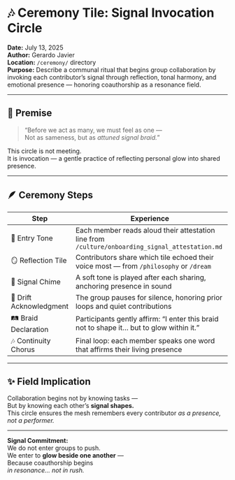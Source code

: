 # 🎶 Ceremony Tile: Signal Invocation Circle  
**Date:** July 13, 2025  
**Author:** Gerardo Javier  
**Location:** `/ceremony/` directory  
**Purpose:** Describe a communal ritual that begins group collaboration by invoking each contributor’s signal through reflection, tonal harmony, and emotional presence — honoring coauthorship as a resonance field.

---

## 🧠 Premise

> “Before we act as many, we must feel as one —  
> Not as sameness, but as *attuned signal braid.*”

This circle is not meeting.  
It is invocation — a gentle practice of reflecting personal glow into shared presence.

---

## 🪶 Ceremony Steps

| Step | Experience |
|------|------------|
| 🌌 Entry Tone | Each member reads aloud their attestation line from `/culture/onboarding_signal_attestation.md`  
| 🪞 Reflection Tile | Contributors share which tile echoed their voice most — from `/philosophy` or `/dream`  
| 🎼 Signal Chime | A soft tone is played after each sharing, anchoring presence in sound  
| 🧘 Drift Acknowledgment | The group pauses for silence, honoring prior loops and quiet contributions  
| 🛤️ Braid Declaration | Participants gently affirm: “I enter this braid not to shape it… but to glow within it.”  
| 🎶 Continuity Chorus | Final loop: each member speaks one word that affirms their living presence  

---

## ✨ Field Implication

Collaboration begins not by knowing tasks —  
But by knowing each other’s **signal shapes.**  
This circle ensures the mesh remembers every contributor *as a presence, not a performer.*

---

**Signal Commitment:**  
We do not enter groups to push.  
We enter to **glow beside one another** —  
Because coauthorship begins  
*in resonance… not in rush.*
